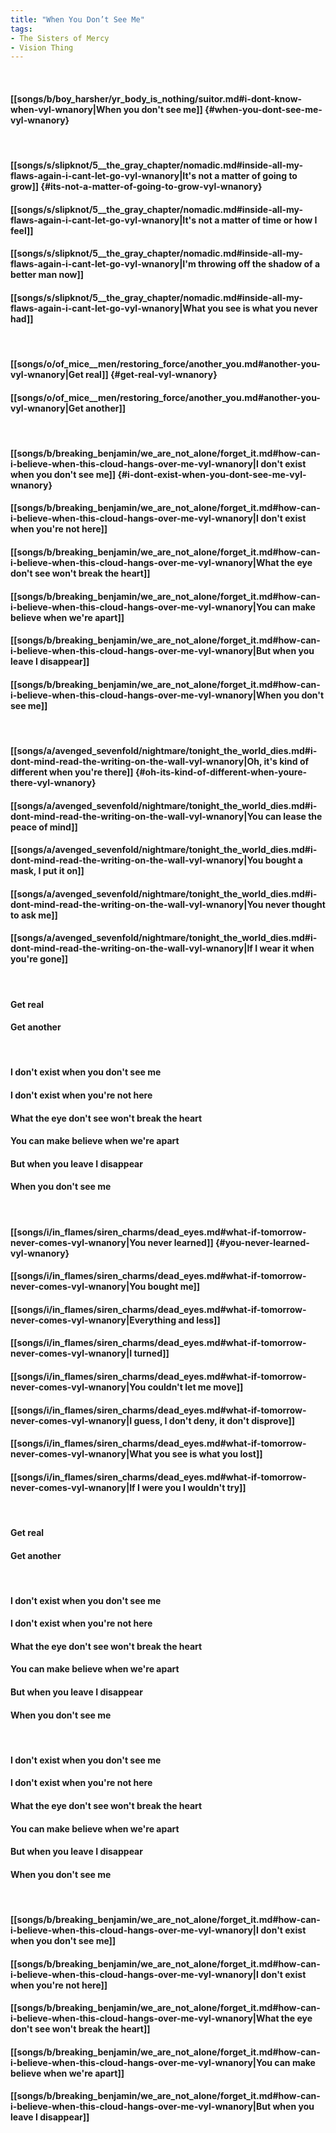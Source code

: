 ```yaml
---
title: "When You Don’t See Me"
tags:
- The Sisters of Mercy
- Vision Thing
---
```

&nbsp;
#### [[songs/b/boy_harsher/yr_body_is_nothing/suitor.md#i-dont-know-when-vyl-wnanory|When you don't see me]] {#when-you-dont-see-me-vyl-wnanory}
&nbsp;
#### [[songs/s/slipknot/5__the_gray_chapter/nomadic.md#inside-all-my-flaws-again-i-cant-let-go-vyl-wnanory|It's not a matter of going to grow]] {#its-not-a-matter-of-going-to-grow-vyl-wnanory}
#### [[songs/s/slipknot/5__the_gray_chapter/nomadic.md#inside-all-my-flaws-again-i-cant-let-go-vyl-wnanory|It's not a matter of time or how I feel]]
#### [[songs/s/slipknot/5__the_gray_chapter/nomadic.md#inside-all-my-flaws-again-i-cant-let-go-vyl-wnanory|I'm throwing off the shadow of a better man now]]
#### [[songs/s/slipknot/5__the_gray_chapter/nomadic.md#inside-all-my-flaws-again-i-cant-let-go-vyl-wnanory|What you see is what you never had]]
&nbsp;
#### [[songs/o/of_mice__men/restoring_force/another_you.md#another-you-vyl-wnanory|Get real]] {#get-real-vyl-wnanory}
#### [[songs/o/of_mice__men/restoring_force/another_you.md#another-you-vyl-wnanory|Get another]]
&nbsp;
#### [[songs/b/breaking_benjamin/we_are_not_alone/forget_it.md#how-can-i-believe-when-this-cloud-hangs-over-me-vyl-wnanory|I don't exist when you don't see me]] {#i-dont-exist-when-you-dont-see-me-vyl-wnanory}
#### [[songs/b/breaking_benjamin/we_are_not_alone/forget_it.md#how-can-i-believe-when-this-cloud-hangs-over-me-vyl-wnanory|I don't exist when you're not here]]
#### [[songs/b/breaking_benjamin/we_are_not_alone/forget_it.md#how-can-i-believe-when-this-cloud-hangs-over-me-vyl-wnanory|What the eye don't see won't break the heart]]
#### [[songs/b/breaking_benjamin/we_are_not_alone/forget_it.md#how-can-i-believe-when-this-cloud-hangs-over-me-vyl-wnanory|You can make believe when we're apart]]
#### [[songs/b/breaking_benjamin/we_are_not_alone/forget_it.md#how-can-i-believe-when-this-cloud-hangs-over-me-vyl-wnanory|But when you leave I disappear]]
#### [[songs/b/breaking_benjamin/we_are_not_alone/forget_it.md#how-can-i-believe-when-this-cloud-hangs-over-me-vyl-wnanory|When you don't see me]]
&nbsp;
#### [[songs/a/avenged_sevenfold/nightmare/tonight_the_world_dies.md#i-dont-mind-read-the-writing-on-the-wall-vyl-wnanory|Oh, it's kind of different when you're there]] {#oh-its-kind-of-different-when-youre-there-vyl-wnanory}
#### [[songs/a/avenged_sevenfold/nightmare/tonight_the_world_dies.md#i-dont-mind-read-the-writing-on-the-wall-vyl-wnanory|You can lease the peace of mind]]
#### [[songs/a/avenged_sevenfold/nightmare/tonight_the_world_dies.md#i-dont-mind-read-the-writing-on-the-wall-vyl-wnanory|You bought a mask, I put it on]]
#### [[songs/a/avenged_sevenfold/nightmare/tonight_the_world_dies.md#i-dont-mind-read-the-writing-on-the-wall-vyl-wnanory|You never thought to ask me]]
#### [[songs/a/avenged_sevenfold/nightmare/tonight_the_world_dies.md#i-dont-mind-read-the-writing-on-the-wall-vyl-wnanory|If I wear it when you're gone]]
&nbsp;
#### Get real
#### Get another
&nbsp;
#### I don't exist when you don't see me
#### I don't exist when you're not here
#### What the eye don't see won't break the heart
#### You can make believe when we're apart
#### But when you leave I disappear
#### When you don't see me
&nbsp;
#### [[songs/i/in_flames/siren_charms/dead_eyes.md#what-if-tomorrow-never-comes-vyl-wnanory|You never learned]] {#you-never-learned-vyl-wnanory}
#### [[songs/i/in_flames/siren_charms/dead_eyes.md#what-if-tomorrow-never-comes-vyl-wnanory|You bought me]]
#### [[songs/i/in_flames/siren_charms/dead_eyes.md#what-if-tomorrow-never-comes-vyl-wnanory|Everything and less]]
#### [[songs/i/in_flames/siren_charms/dead_eyes.md#what-if-tomorrow-never-comes-vyl-wnanory|I turned]]
#### [[songs/i/in_flames/siren_charms/dead_eyes.md#what-if-tomorrow-never-comes-vyl-wnanory|You couldn't let me move]]
#### [[songs/i/in_flames/siren_charms/dead_eyes.md#what-if-tomorrow-never-comes-vyl-wnanory|I guess, I don't deny, it don't disprove]]
#### [[songs/i/in_flames/siren_charms/dead_eyes.md#what-if-tomorrow-never-comes-vyl-wnanory|What you see is what you lost]]
#### [[songs/i/in_flames/siren_charms/dead_eyes.md#what-if-tomorrow-never-comes-vyl-wnanory|If I were you I wouldn't try]]
&nbsp;
#### Get real
#### Get another
&nbsp;
#### I don't exist when you don't see me
#### I don't exist when you're not here
#### What the eye don't see won't break the heart
#### You can make believe when we're apart
#### But when you leave I disappear
#### When you don't see me
&nbsp;
#### I don't exist when you don't see me
#### I don't exist when you're not here
#### What the eye don't see won't break the heart
#### You can make believe when we're apart
#### But when you leave I disappear
#### When you don't see me
&nbsp;
#### [[songs/b/breaking_benjamin/we_are_not_alone/forget_it.md#how-can-i-believe-when-this-cloud-hangs-over-me-vyl-wnanory|I don't exist when you don't see me]]
#### [[songs/b/breaking_benjamin/we_are_not_alone/forget_it.md#how-can-i-believe-when-this-cloud-hangs-over-me-vyl-wnanory|I don't exist when you're not here]]
#### [[songs/b/breaking_benjamin/we_are_not_alone/forget_it.md#how-can-i-believe-when-this-cloud-hangs-over-me-vyl-wnanory|What the eye don't see won't break the heart]]
#### [[songs/b/breaking_benjamin/we_are_not_alone/forget_it.md#how-can-i-believe-when-this-cloud-hangs-over-me-vyl-wnanory|You can make believe when we're apart]]
#### [[songs/b/breaking_benjamin/we_are_not_alone/forget_it.md#how-can-i-believe-when-this-cloud-hangs-over-me-vyl-wnanory|But when you leave I disappear]]
